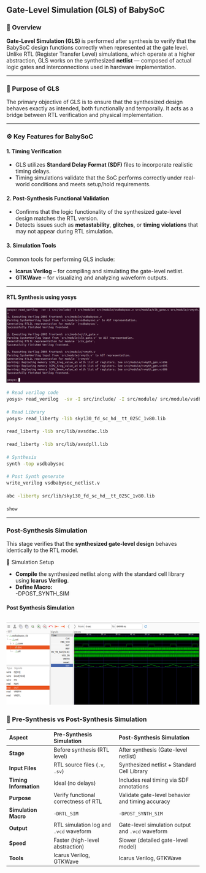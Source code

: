 ## Gate-Level Simulation (GLS) of BabySoC

### 🧩 Overview
**Gate-Level Simulation (GLS)** is performed after synthesis to verify that the BabySoC design functions correctly when represented at the gate level. Unlike RTL (Register Transfer Level) simulations, which operate at a higher abstraction, GLS works on the synthesized **netlist** — composed of actual logic gates and interconnections used in hardware implementation.

---

### 🎯 Purpose of GLS
The primary objective of GLS is to ensure that the synthesized design behaves exactly as intended, both functionally and temporally. It acts as a bridge between RTL verification and physical implementation.

---

### ⚙️ Key Features for BabySoC

#### 1. Timing Verification
- GLS utilizes **Standard Delay Format (SDF)** files to incorporate realistic timing delays.
- Timing simulations validate that the SoC performs correctly under real-world conditions and meets setup/hold requirements.

#### 2. Post-Synthesis Functional Validation
- Confirms that the logic functionality of the synthesized gate-level design matches the RTL version.
- Detects issues such as **metastability**, **glitches**, or **timing violations** that may not appear during RTL simulation.

#### 3. Simulation Tools
Common tools for performing GLS include:
- **Icarus Verilog** – for compiling and simulating the gate-level netlist.
- **GTKWave** – for visualizing and analyzing waveform outputs.

---


#### RTL Synthesis using yosys 
![pre synth command](code_post.png)
```bash
# Read verilog code
yosys> read_verilog  -sv -I src/include/ -I src/module/ src/module/vsdbabysoc.v src/module/clk_gate.v src/module/rvmyth.v

# Read Library
yosys> read_liberty -lib sky130_fd_sc_hd__tt_025C_1v80.lib

read_liberty -lib src/lib/avsddac.lib
 
read_liberty -lib src/lib/avsdpll.lib

# Synthesis
synth -top vsdbabysoc

# Post Synth generate
write_verilog vsdbabysoc_netlist.v

abc -liberty src/lib/sky130_fd_sc_hd__tt_025C_1v80.lib

show 
```

---
### Post-Synthesis Simulation

This stage verifies that the **synthesized gate-level design** behaves identically to the RTL model.

🔧 Simulation Setup
- **Compile** the synthesized netlist along with the standard cell library using **Icarus Verilog**.
- **Define Macro:**  
  -DPOST_SYNTH_SIM

#### Post Synthesis Simulation 
![pre synth command](post_synth_waveform.png)
---
### 🧾 Pre-Synthesis vs Post-Synthesis Simulation

| Aspect | Pre-Synthesis Simulation | Post-Synthesis Simulation |
|:--|:--|:--|
| **Stage** | Before synthesis (RTL level) | After synthesis (Gate-level netlist) |
| **Input Files** | RTL source files (`.v`, `.sv`) | Synthesized netlist + Standard Cell Library |
| **Timing Information** | Ideal (no delays) | Includes real timing via SDF annotations |
| **Purpose** | Verify functional correctness of RTL | Validate gate-level behavior and timing accuracy |
| **Simulation Macro** | `-DRTL_SIM` | `-DPOST_SYNTH_SIM` |
| **Output** | RTL simulation log and `.vcd` waveform | Gate-level simulation output and `.vcd` waveform |
| **Speed** | Faster (high-level abstraction) | Slower (detailed gate-level model) |
| **Tools** | Icarus Verilog, GTKWave | Icarus Verilog, GTKWave |

